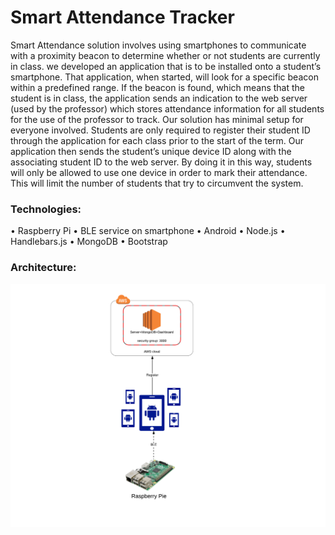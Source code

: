 # Smart Attendance Tracker

Smart Attendance solution involves using smartphones to communicate with a proximity beacon to determine whether or not students are currently in class. we developed an application that is to be installed onto a student’s smartphone. That application, when started, will look for a specific beacon within a predefined range. If the beacon is found, which means that the student is in class, the application sends an indication to the web server (used by the professor) which stores attendance information for all students for the use of the professor to track. Our solution has minimal setup for everyone involved. Students are only required to register their student ID through the application for each class prior to the start of the term. Our application then sends the student’s unique device ID along with the associating student ID to the web server. By doing it in this way, students will only be allowed to use one device in order to mark their attendance. This will limit the number of students that try to circumvent the system.

### Technologies:
  • Raspberry Pi
  • BLE service on smartphone
  • Android
  • Node.js
  • Handlebars.js
  • MongoDB
  • Bootstrap
  
### Architecture:

![](iot_architecture.png)
